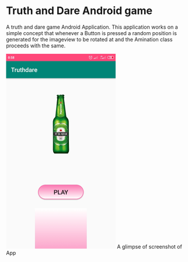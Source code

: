 # Truth and Dare Android game
A truth and dare game Android Application. This application works on a simple concept that whenever a Button is
pressed a random position is generated for the imageview to be rotated at and the Amination class proceeds with the same.


<img src="https://raw.githubusercontent.com/infoaryan/Truth-and-dare-app-android-/master/app/src/main/res/drawable/screenshot.jpg" width="300"  >
  A glimpse of screenshot of App

